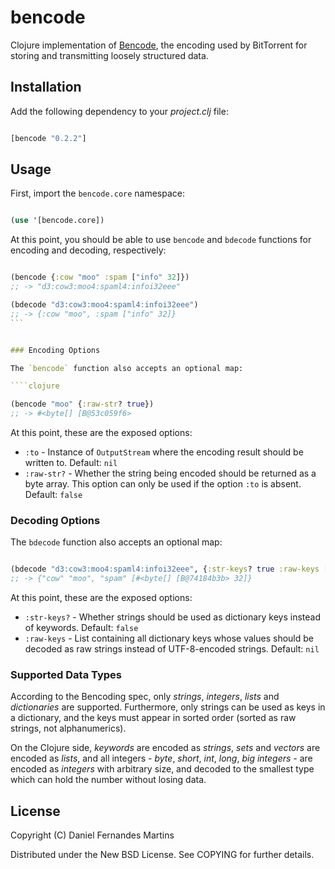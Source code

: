 # bencode

Clojure implementation of [Bencode](http://bittorrent.org/beps/bep_0003.html#bencoding),
the encoding used by BitTorrent for storing and transmitting loosely structured data.


## Installation

Add the following dependency to your _project.clj_ file:

````clojure

[bencode "0.2.2"]
````


## Usage

First, import the `bencode.core` namespace:

````clojure

(use '[bencode.core])
````

At this point, you should be able to use `bencode` and `bdecode` functions for
encoding and decoding, respectively:

````clojure

(bencode {:cow "moo" :spam ["info" 32]})
;; -> "d3:cow3:moo4:spaml4:infoi32eee"

(bdecode "d3:cow3:moo4:spaml4:infoi32eee")
;; -> {:cow "moo", :spam ["info" 32]}
```


### Encoding Options

The `bencode` function also accepts an optional map:

````clojure

(bencode "moo" {:raw-str? true})
;; -> #<byte[] [B@53c059f6>
````

At this point, these are the exposed options:

* `:to` - Instance of `OutputStream` where the encoding result should be
  written to. Default: `nil`
* `:raw-str?` - Whether the string being encoded should be returned as a
  byte array. This option can only be used if the option `:to` is absent.
  Default: `false`


### Decoding Options

The `bdecode` function also accepts an optional map:

````clojure

(bdecode "d3:cow3:moo4:spaml4:infoi32eee", {:str-keys? true :raw-keys ["spam"]})
;; -> {"cow" "moo", "spam" [#<byte[] [B@74184b3b> 32]}
````

At this point, these are the exposed options:


* `:str-keys?` - Whether strings should be used as dictionary keys instead of
  keywords. Default: `false`
* `:raw-keys` - List containing all dictionary keys whose values should be
  decoded as raw strings instead of UTF-8-encoded strings. Default: `nil`


### Supported Data Types

According to the Bencoding spec, only _strings_, _integers_, _lists_ and
_dictionaries_ are supported. Furthermore, only strings can be used as
keys in a dictionary, and the keys must appear in sorted order (sorted as raw
strings, not alphanumerics).

On the Clojure side, _keywords_ are encoded as _strings_, _sets_ and _vectors_
are encoded as _lists_, and all integers - _byte_, _short_, _int_, _long_,
_big integers_ - are encoded as _integers_ with arbitrary size, and decoded to
the smallest type which can hold the number without losing data.


## License

Copyright (C) Daniel Fernandes Martins

Distributed under the New BSD License. See COPYING for further details.
